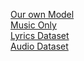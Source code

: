 <a href="https://www.kaggle.com/code/hasanmehdavi/voiceover-v1-selfmodeltraining">Our own Model</a>
<br>
<a href="https://www.kaggle.com/code/hasanmehdavi/voiceover-v2">Music Only</a>
<br>
<a href="https://www.kaggle.com/datasets/hasanmehdavi/lyrics">Lyrics Dataset</a>
<br>
<a href="https://www.kaggle.com/datasets/hasanmehdavi/audio-dataset">Audio Dataset</a>
